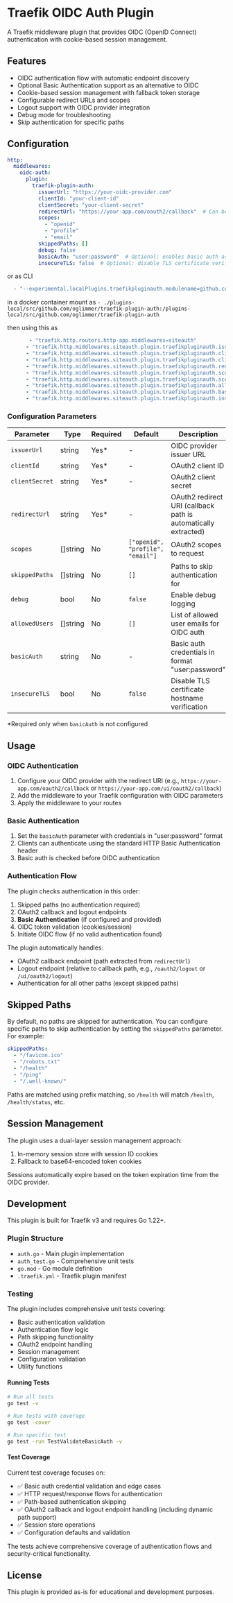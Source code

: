 # Traefik OIDC Auth Plugin

A Traefik middleware plugin that provides OIDC (OpenID Connect) authentication with cookie-based session management.

## Features

- OIDC authentication flow with automatic endpoint discovery
- Optional Basic Authentication support as an alternative to OIDC
- Cookie-based session management with fallback token storage
- Configurable redirect URLs and scopes
- Logout support with OIDC provider integration
- Debug mode for troubleshooting
- Skip authentication for specific paths

## Configuration

```yaml
http:
  middlewares:
    oidc-auth:
      plugin:
        traefik-plugin-auth:
          issuerUrl: "https://your-oidc-provider.com"
          clientId: "your-client-id"
          clientSecret: "your-client-secret"
          redirectUrl: "https://your-app.com/oauth2/callback"  # Can be any path ending with /callback
          scopes:
            - "openid"
            - "profile" 
            - "email"
          skippedPaths: []
          debug: false
          basicAuth: "user:password"  # Optional: enables basic auth as alternative
          insecureTLS: false  # Optional: disable TLS certificate verification
```

or as CLI

```bash
  - "--experimental.localPlugins.traefikpluginauth.modulename=github.com/oglimmer/traefik-plugin-auth"
```

in a docker container mount as `- ./plugins-local/src/github.com/oglimmer/traefik-plugin-auth:/plugins-local/src/github.com/oglimmer/traefik-plugin-auth`

then using this as

```yml
       - "traefik.http.routers.http-app.middlewares=siteauth"
      - "traefik.http.middlewares.siteauth.plugin.traefikpluginauth.issuerUrl=https://your-oidc-provider.com"
      - "traefik.http.middlewares.siteauth.plugin.traefikpluginauth.clientId=your-client-id"
      - "traefik.http.middlewares.siteauth.plugin.traefikpluginauth.clientSecret=your-client-secret"
      - "traefik.http.middlewares.siteauth.plugin.traefikpluginauth.redirectUrl=https://your-app.com/oauth2/callback"  # Can be any path ending with /callback
      - "traefik.http.middlewares.siteauth.plugin.traefikpluginauth.scopes[0]=openid"
      - "traefik.http.middlewares.siteauth.plugin.traefikpluginauth.scopes[1]=email"
      - "traefik.http.middlewares.siteauth.plugin.traefikpluginauth.allowedUsers[0]=user@foobar.de"
      - "traefik.http.middlewares.siteauth.plugin.traefikpluginauth.basicAuth=user:password"
      - "traefik.http.middlewares.siteauth.plugin.traefikpluginauth.insecureTLS=true"
```

### Configuration Parameters

| Parameter | Type | Required | Default | Description |
|-----------|------|----------|---------|-------------|
| `issuerUrl` | string | Yes* | - | OIDC provider issuer URL |
| `clientId` | string | Yes* | - | OAuth2 client ID |
| `clientSecret` | string | Yes* | - | OAuth2 client secret |
| `redirectUrl` | string | Yes* | - | OAuth2 redirect URI (callback path is automatically extracted) |
| `scopes` | []string | No | `["openid", "profile", "email"]` | OAuth2 scopes to request |
| `skippedPaths` | []string | No | `[]` | Paths to skip authentication for |
| `debug` | bool | No | `false` | Enable debug logging |
| `allowedUsers` | []string | No | `[]` | List of allowed user emails for OIDC auth |
| `basicAuth` | string | No | - | Basic auth credentials in format "user:password" |
| `insecureTLS` | bool | No | `false` | Disable TLS certificate hostname verification |

*Required only when `basicAuth` is not configured

## Usage

### OIDC Authentication

1. Configure your OIDC provider with the redirect URI (e.g., `https://your-app.com/oauth2/callback` or `https://your-app.com/ui/oauth2/callback`)
2. Add the middleware to your Traefik configuration with OIDC parameters
3. Apply the middleware to your routes

### Basic Authentication

1. Set the `basicAuth` parameter with credentials in "user:password" format
2. Clients can authenticate using the standard HTTP Basic Authentication header
3. Basic auth is checked before OIDC authentication

### Authentication Flow

The plugin checks authentication in this order:
1. Skipped paths (no authentication required)
2. OAuth2 callback and logout endpoints
3. **Basic Authentication** (if configured and provided)
4. OIDC token validation (cookies/session)
5. Initiate OIDC flow (if no valid authentication found)

The plugin automatically handles:
- OAuth2 callback endpoint (path extracted from `redirectUrl`)
- Logout endpoint (relative to callback path, e.g., `/oauth2/logout` or `/ui/oauth2/logout`)
- Authentication for all other paths (except skipped paths)

## Skipped Paths

By default, no paths are skipped for authentication. You can configure specific paths to skip authentication by setting the `skippedPaths` parameter. For example:

```yaml
skippedPaths:
  - "/favicon.ico"
  - "/robots.txt"
  - "/health"
  - "/ping"
  - "/.well-known/"
```

Paths are matched using prefix matching, so `/health` will match `/health`, `/health/status`, etc.

## Session Management

The plugin uses a dual-layer session management approach:
1. In-memory session store with session ID cookies
2. Fallback to base64-encoded token cookies

Sessions automatically expire based on the token expiration time from the OIDC provider.

## Development

This plugin is built for Traefik v3 and requires Go 1.22+.

### Plugin Structure

- `auth.go` - Main plugin implementation
- `auth_test.go` - Comprehensive unit tests
- `go.mod` - Go module definition
- `.traefik.yml` - Traefik plugin manifest

### Testing

The plugin includes comprehensive unit tests covering:

- Basic authentication validation
- Authentication flow logic
- Path skipping functionality
- OAuth2 endpoint handling
- Session management
- Configuration validation
- Utility functions

#### Running Tests

```bash
# Run all tests
go test -v

# Run tests with coverage
go test -cover

# Run specific test
go test -run TestValidateBasicAuth -v
```

#### Test Coverage

Current test coverage focuses on:
- ✅ Basic auth credential validation and edge cases
- ✅ HTTP request/response flows for authentication
- ✅ Path-based authentication skipping
- ✅ OAuth2 callback and logout endpoint handling (including dynamic path support)
- ✅ Session store operations
- ✅ Configuration defaults and validation

The tests achieve comprehensive coverage of authentication flows and security-critical functionality.

## License

This plugin is provided as-is for educational and development purposes.